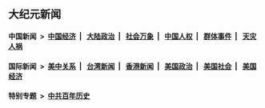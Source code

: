 ## 大纪元新闻

#### 中国新闻 &nbsp;>&nbsp; [中国经济](indexes/ncid283/README.md?06070045) &nbsp;| &nbsp; [大陆政治](indexes/ncid277/README.md?06070045) &nbsp;| &nbsp; [社会万象](indexes/ncid282/README.md?06070045) &nbsp;| &nbsp; [中国人权](indexes/ncid278/README.md?06070045) &nbsp;| &nbsp; [群体事件](indexes/ncid279/README.md?06070045) &nbsp;| &nbsp; [天灾人祸](indexes/ncid280/README.md?06070045)

#### 国际新闻 &nbsp;>&nbsp; [美中关系](indexes/nf1412576/README.md?06070045) &nbsp;| &nbsp; [台湾新闻](indexes/ncid1349361/README.md?06070045) &nbsp;| &nbsp; [香港新闻](indexes/ncid1349362/README.md?06070045) &nbsp;| &nbsp; [美国政治](indexes/ncid1078159/README.md?06070045) &nbsp;| &nbsp; [美国社会](indexes/ncid1078160/README.md?06070045) &nbsp;| &nbsp; [美国经济](indexes/ncid1078158/README.md?06070045)

#### 特别专题 &nbsp;>&nbsp; [中共百年历史](https://github.com/epoch-news/epoch-special/blob/master/README.md?06070045)  
